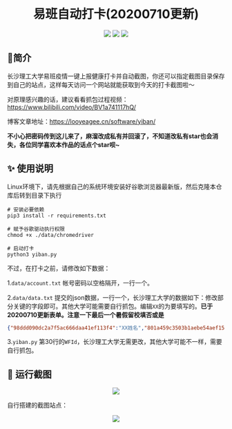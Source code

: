 <h1 align="center">
  易班自动打卡(20200710更新)
  <br>
</h1>
<p align="center">
<img src="https://cdn.looyeagee.cn/github/yiban/license.svg"/>
<img src="https://cdn.looyeagee.cn/github/yiban/platform.svg"/>
<img src="https://cdn.looyeagee.cn/github/yiban/python.svg"/>
</p>

## 👀简介

长沙理工大学易班疫情一键上报健康打卡并自动截图，你还可以指定截图目录保存到自己的站点，这样每天访问一个网站就能获取到今天的打卡截图啦～

对原理感兴趣的话，建议看看抓包过程视频：https://www.bilibili.com/video/BV1a741117hQ/

博客文章地址：https://looyeagee.cn/software/yiban/

**不小心把密码传到这儿来了，麻溜改成私有并回滚了，不知道改私有star也会消失，各位同学喜欢本作品的话点个star呗~**

## :sparkles: 使用说明

Linux环境下，请先根据自己的系统环境安装好谷歌浏览器最新版，然后克隆本仓库后转到目录下执行


```shell
# 安装必要依赖
pip3 install -r requirements.txt

# 赋予谷歌驱动执行权限
chmod +x ./data/chromedriver

# 启动打卡
python3 yiban.py
```

不过，在打卡之前，请修改如下数据：

1.`data/account.txt` 帐号密码以空格隔开，一行一个。

2.`data/data.txt` 提交的json数据，一行一个，长沙理工大学的数据如下：修改部分关键的字段即可。其他大学可能需要自行抓包。编辑`XX`的为要填写的。**已于20200710更新表单。注意一下最后一个暑假留校填否或是**

```json
{"98ddd090dc2a7f5ac666daa41ef113f4":"XX姓名","801a459c3503b1aebe54aef1540602ce":{"name":"地址名","location":"XX经度(小数点后6位),XX纬度(小数点后6位)","address":"XX详细地址描述"},"18ad14fa5b723f437254f4dc8ed92ffc":{"name":"地址名","location":"XX经度(小数点后6位),纬度(小数点后6位)","address":"XX详细地址描述"},"9e479314185767740d3fffcd4c31e2cb":"XX省/XX市/XX县(区)","3cdc6f6669f7bafddbbdeaf04beca8c5":"XX体温","88e831eb1f444f6447c7022c518e7de7":"无","5e50acc9a4fd45fc578d7682ee8799a0":"无","7d4a4f933e87ad84a323b9f893c23937":"无","06e2393cb99c5324fbabd3561c32c723":"无","9352c8ff9850b800eb2fa2453b65d846":"否","eca39739507c9309e1f562b57541b3be":"否","721478664a42a8c42563476e2452ff81":"否","1f1b87c54d448f5eafc70c617f6ef357":"健康","3a0e2ada22349c8b24c1ecd5e860f8e1":"健康","e65b3d45a5a2298bac49ee67faf2e054":"否","1f9d8ca37058562e088494e7cd07b372":"否","4ac0e4c37925e2f307d4322aa02b400f":"否","8992cd6ce8968fb4e7e75089fd73b641":"是否为暑假留校生(否或是)"}
```

3.`yiban.py` 第30行的`WFId`，长沙理工大学无需更改，其他大学可能不一样，需要自行抓包。

## :rocket: 运行截图

<p align="center">
<img src="https://cdn.looyeagee.cn/github/yiban/yb.png"/>
</p>
自行搭建的截图站点：
<p align="center">
<img src="https://cdn.looyeagee.cn/github/yiban/web.png"/>
</p>
